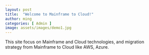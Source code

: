 ```yaml
---
layout: post
title:  "Welcome to Mainframe to Cloud!"
author: ming
categories: [ Admin ]
image: assets/images/demo1.jpg
---
```

This site focus on Mainframe and Cloud technologies, and migration strategy from Mainframe to Cloud like AWS, Azure.
